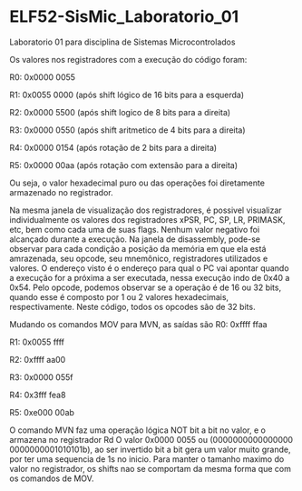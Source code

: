 # ELF52-SisMic_Laboratorio_01
Laboratorio 01 para disciplina de Sistemas Microcontrolados

Os valores nos registradores com a execução do código foram: 

  R0: 0x0000 0055

  R1: 0x0055 0000 (após shift lógico de 16 bits para a esquerda)

  R2: 0x0000 5500 (após shift logico de 8 bits para a direita)

  R3: 0x0000 0550 (após shift aritmetico de 4 bits para a direita)

  R4: 0x0000 0154 (após rotação de 2 bits para a direita)

  R5: 0x0000 00aa (após rotação com extensão para a direita) 

Ou seja, o valor hexadecimal puro ou das operações foi diretamente armazenado no registrador. 

Na mesma janela de visualização dos registradores, é possivel visualizar individualmente os valores dos registradores xPSR, PC, SP, LR, PRIMASK, etc, bem como cada uma de suas flags. Nenhum valor negativo foi alcançado durante a execução. 
Na janela de disassembly, pode-se observar para cada condição a posição da memória em que ela está amrazenada, seu opcode, seu mnemônico, registradores utilizados e valores. O endereço visto é o endereço para qual o PC vai apontar quando a execução for a próxima a ser executada, nessa execução indo de 0x40 a 0x54. Pelo opcode, podemos observar se a operação é de 16 ou 32 bits, quando esse é composto por 1 ou 2 valores hexadecimais, respectivamente. Neste código, todos os opcodes são de 32 bits. 

Mudando os comandos MOV para MVN, as saídas são
R0: 0xffff ffaa

R1: 0x0055 ffff 

R2: 0xffff aa00 

R3: 0x0000 055f 

R4: 0x3fff fea8 

R5: 0xe000 00ab

O comando MVN faz uma operação lógica NOT bit a bit no valor, e o armazena no registrador Rd
O valor 0x0000 0055 ou (0000000000000000 0000000001010101b), ao ser invertido bit a bit gera um valor muito grande, por ter uma sequencia de 1s no inicio. Para manter o tamanho maximo do valor no registrador, os shifts nao se comportam da mesma forma que com os comandos de MOV.
